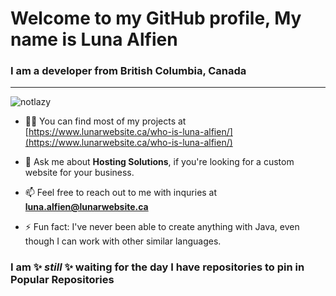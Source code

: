 <h1>Welcome to my GitHub profile, My name is Luna Alfien</h1>
<h3>I am a developer from British Columbia, Canada</h3>
<hr>

<p align="left"> <img src="https://komarev.com/ghpvc/?username=notlazy" alt="notlazy" /> </p>

- 👨‍💻 You can find most of my projects at [https://www.lunarwebsite.ca/who-is-luna-alfien/](https://www.lunarwebsite.ca/who-is-luna-alfien/)

- 💬 Ask me about **Hosting Solutions**, if you're looking for a custom website for your business.

- 📫 Feel free to reach out to me with inquries at **luna.alfien@lunarwebsite.ca**

- ⚡ Fun fact: I've never been able to create anything with Java, even though I can work with other similar languages.

<!-- 
<h3>Languages and Frameworks</h3>
<p align="left">
  <img src="https://cdn.jsdelivr.net/gh/devicons/devicon/icons/html5/html5-original-wordmark.svg" alt="html5" width="40" height="40"/>
  <img src="https://cdn.jsdelivr.net/gh/devicons/devicon/icons/css3/css3-original-wordmark.svg" alt="css3" width="40" height="40"/>
  <img src="https://cdn.jsdelivr.net/gh/devicons/devicon/icons/less/less-plain-wordmark.svg" alt="less" width="40" height="40"/>
  <img src="https://cdn.jsdelivr.net/gh/devicons/devicon/icons/javascript/javascript-original.svg" alt="javascript" width="40" height="40"/>
  <img src="https://cdn.jsdelivr.net/gh/devicons/devicon/icons/electron/electron-original.svg" alt="electron" width="40" height="40"/>
  <img src="https://cdn.jsdelivr.net/gh/devicons/devicon/icons/python/python-original-wordmark.svg" alt="python" width="40" height="40"/>
  <img src="https://cdn.jsdelivr.net/gh/devicons/devicon/icons/lua/lua-original-wordmark.svg" alt="lua" width="40" height="40"/>
  <img src="https://cdn.jsdelivr.net/gh/devicons/devicon/icons/csharp/csharp-original.svg" alt="csharp" width="40" height="40"/>
  <img src="https://cdn.jsdelivr.net/gh/devicons/devicon/icons/php/php-original.svg" alt="php" width="40" height="40"/>
  <img src="https://cdn.jsdelivr.net/gh/devicons/devicon/icons/mysql/mysql-original-wordmark.svg" alt="mysql" width="40" height="40"/>
</p>
<p>
  <span style=color:#333;>* This list may be incomplete</span>
</p> -->
<!-- **NotLazy/NotLazy** is a ✨ _special_ ✨ repository because its `README.md` (this file) appears on your GitHub profile. -->

<h3>I am ✨ <i>still</i> ✨ waiting for the day I have repositories to pin in Popular Repositories</h3>
